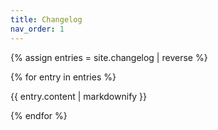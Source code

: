 ```yaml
---
title: Changelog
nav_order: 1
---
```


{% assign entries = site.changelog | reverse %}

{% for entry in entries %}
  <p>{{ entry.content | markdownify }}</p>
{% endfor %}
